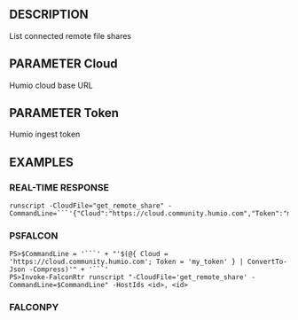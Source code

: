 ## DESCRIPTION
List connected remote file shares

## PARAMETER Cloud
Humio cloud base URL

## PARAMETER Token
Humio ingest token

## EXAMPLES

### REAL-TIME RESPONSE
```
runscript -CloudFile="get_remote_share" -CommandLine=```'{"Cloud":"https://cloud.community.humio.com","Token":"my_token"}'```
```
### PSFALCON
```
PS>$CommandLine = '```' + "'$(@{ Cloud = 'https://cloud.community.humio.com'; Token = 'my_token' } | ConvertTo-Json -Compress)'" + '```'
PS>Invoke-FalconRtr runscript "-CloudFile='get_remote_share' -CommandLine=$CommandLine" -HostIds <id>, <id>
```
### FALCONPY
